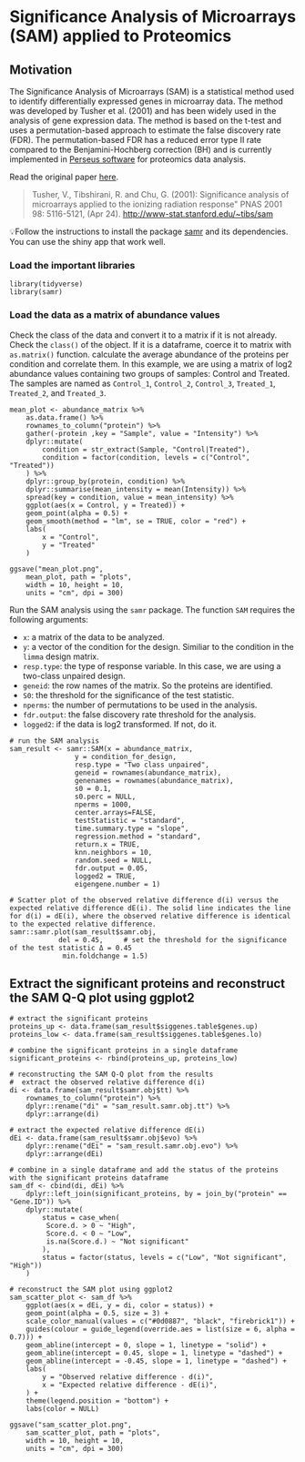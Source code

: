 # Significance Analysis of Microarrays (SAM) applied to Proteomics

## Motivation
The Significance Analysis of Microarrays (SAM) is a statistical method used to identify differentially expressed genes in microarray data. The method was developed by Tusher et al. (2001) and has been widely used in the analysis of gene expression data. The method is based on the t-test and uses a permutation-based approach to estimate the false discovery rate (FDR). The permutation-based FDR has a reduced error type II rate compared to the Benjamini-Hochberg correction (BH) and is currently implemented in [Perseus software](https://link.springer.com/protocol/10.1007/978-1-4939-7493-1_7) for proteomics data analysis.

Read the original paper [here](https://www.pnas.org/content/98/9/5116).
>Tusher, V., Tibshirani, R. and Chu, G. (2001): Significance analysis of microarrays applied to the ionizing radiation response" PNAS 2001 98: 5116-5121, (Apr 24). http://www-stat.stanford.edu/~tibs/sam

:bulb:Follow the instructions to install the package [samr](https://github.com/MikeJSeo/SAM) and its dependencies. You can use the shiny app that work well.

### Load the important libraries

```
library(tidyverse)
library(samr)
```

### Load the data as a matrix of abundance values
Check the class of the data and convert it to a matrix if it is not already.
Check the `class()` of the object. If it is a dataframe, coerce it to matrix with `as.matrix()` function.
calculate the average abundance of the proteins per condition and correlate them.
In this example, we are using a matrix of log2 abundance values containing two groups of samples: Control and Treated. The samples are named as `Control_1`, `Control_2`, `Control_3`, `Treated_1`, `Treated_2`, and `Treated_3`. 

```
mean_plot <- abundance_matrix %>%
    as.data.frame() %>%
    rownames_to_column("protein") %>%
    gather(-protein ,key = "Sample", value = "Intensity") %>%
    dplyr::mutate(
        condition = str_extract(Sample, "Control|Treated"),
        condition = factor(condition, levels = c("Control", "Treated"))
    ) %>%
    dplyr::group_by(protein, condition) %>%
    dplyr::summarise(mean_intensity = mean(Intensity)) %>%
    spread(key = condition, value = mean_intensity) %>%
    ggplot(aes(x = Control, y = Treated)) +
    geom_point(alpha = 0.5) +
    geom_smooth(method = "lm", se = TRUE, color = "red") +
    labs(
        x = "Control",
        y = "Treated"
    )

ggsave("mean_plot.png", 
    mean_plot, path = "plots",
    width = 10, height = 10, 
    units = "cm", dpi = 300)
```

Run the SAM analysis using the `samr` package. The function `SAM` requires the following arguments:
- `x`: a matrix of the data to be analyzed.
- `y`: a vector of the condition for the design. Similiar to the condition in the `limma` design matrix.
- `resp.type`: the type of response variable. In this case, we are using a two-class unpaired design.
- `geneid`: the row names of the matrix. So the proteins are identified.
- `S0`: the threshold for the significance of the test statistic.
- `nperms`: the number of permutations to be used in the analysis.
- `fdr.output`: the false discovery rate threshold for the analysis.
- `logged2`: if the data is log2 transformed. If not, do it.

```
# run the SAM analysis
sam_result <- samr::SAM(x = abundance_matrix, 
                y = condition_for_design,
                resp.type = "Two class unpaired",
                geneid = rownames(abundance_matrix),
                genenames = rownames(abundance_matrix),
                s0 = 0.1, 
                s0.perc = NULL, 
                nperms = 1000,
                center.arrays=FALSE,
                testStatistic = "standard",
                time.summary.type = "slope",
                regression.method = "standard", 
                return.x = TRUE, 
                knn.neighbors = 10,
                random.seed = NULL,
                fdr.output = 0.05,
                logged2 = TRUE,
                eigengene.number = 1)

# Scatter plot of the observed relative difference d(i) versus the expected relative difference dE(i). The solid line indicates the line for d(i) = dE(i), where the observed relative difference is identical to the expected relative difference.
samr::samr.plot(sam_result$samr.obj,
            del = 0.45,     # set the threshold for the significance of the test statistic Δ = 0.45
             min.foldchange = 1.5)
```

## Extract the significant proteins and reconstruct the SAM Q-Q plot using ggplot2

```
# extract the significant proteins
proteins_up <- data.frame(sam_result$siggenes.table$genes.up)
proteins_low <- data.frame(sam_result$siggenes.table$genes.lo)

# combine the significant proteins in a single dataframe
significant_proteins <- rbind(proteins_up, proteins_low)

# reconstructing the SAM Q-Q plot from the results
#  extract the observed relative difference d(i)
di <- data.frame(sam_result$samr.obj$tt) %>%
    rownames_to_column("protein") %>%
    dplyr::rename("di" = "sam_result.samr.obj.tt") %>%
    dplyr::arrange(di)

# extract the expected relative difference dE(i)
dEi <- data.frame(sam_result$samr.obj$evo) %>%
    dplyr::rename("dEi" = "sam_result.samr.obj.evo") %>%
    dplyr::arrange(dEi)

# combine in a single dataframe and add the status of the proteins with the significant proteins dataframe
sam_df <- cbind(di, dEi) %>%
    dplyr::left_join(significant_proteins, by = join_by("protein" == "Gene.ID")) %>%
    dplyr::mutate(
        status = case_when(
         Score.d. > 0 ~ "High",
         Score.d. < 0 ~ "Low",
         is.na(Score.d.) ~ "Not significant"
        ),
        status = factor(status, levels = c("Low", "Not significant", "High"))
    )

# reconstruct the SAM plot using ggplot2
sam_scatter_plot <- sam_df %>%
    ggplot(aes(x = dEi, y = di, color = status)) +
    geom_point(alpha = 0.5, size = 3) +
    scale_color_manual(values = c("#0d0887", "black", "firebrick1")) +
    guides(colour = guide_legend(override.aes = list(size = 6, alpha = 0.7))) +
    geom_abline(intercept = 0, slope = 1, linetype = "solid") +
    geom_abline(intercept = 0.45, slope = 1, linetype = "dashed") +
    geom_abline(intercept = -0.45, slope = 1, linetype = "dashed") +
    labs(
        y = "Observed relative difference - d(i)",
        x = "Expected relative difference - dE(i)",
    ) +
    theme(legend.position = "bottom") +
    labs(color = NULL)

ggsave("sam_scatter_plot.png", 
    sam_scatter_plot, path = "plots",
    width = 10, height = 10, 
    units = "cm", dpi = 300)
```
